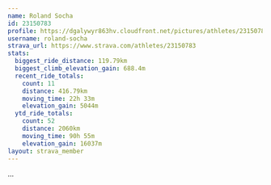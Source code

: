 ```yaml
---
name: Roland Socha
id: 23150783
profile: https://dgalywyr863hv.cloudfront.net/pictures/athletes/23150783/14745672/4/large.jpg
username: roland-socha
strava_url: https://www.strava.com/athletes/23150783
stats:
  biggest_ride_distance: 119.79km
  biggest_climb_elevation_gain: 688.4m
  recent_ride_totals:
    count: 11
    distance: 416.79km
    moving_time: 22h 33m
    elevation_gain: 5044m
  ytd_ride_totals:
    count: 52
    distance: 2060km
    moving_time: 90h 55m
    elevation_gain: 16037m
layout: strava_member
--- 
```

...
